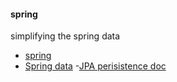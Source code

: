 #### spring

simplifying the spring data
 - [spring](http://www.baeldung.com/2011/12/08/simplifying-the-data-access-layer-with-spring-and-java-generics/)
 - [Spring data](http://www.petrikainulainen.net/programming/spring-framework/spring-data-jpa-tutorial-part-one-configuration/)
-[JPA perisistence doc](http://en.wikibooks.org/wiki/Java_Persistence)
